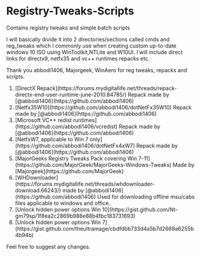 # Registry-Tweaks-Scripts
Contains registry tweaks and simple batch scripts

I will basically divide it into 2 directories/sections called cmds and reg_tweaks which I commonly use when creating custom up-to-date windows 10 ISO using WinToolkit,NTLite and W10UI. I will include direct links for directx9, netfx35 and vc++ runtimes repacks etc.

Thank you abbodi1406, Majorgeek, WinAero for reg tweaks, repacks and scripts.

<ol>
<li>
[DirectX Repack](https://forums.mydigitallife.net/threads/repack-directx-end-user-runtime-june-2010.84785/) Repack made by [@abbodi1406](https://github.com/abbodi1406)
</li>
<li>
[Netfx35W10](https://github.com/abbodi1406/dotNetFx35W10) Repack made by [@abbodi1406](https://github.com/abbodi1406)
</li>
<li>
[Microsoft VC++ redist runtimes](https://github.com/abbodi1406/vcredist) Repack made by [@abbodi1406](https://github.com/abbodi1406)
</li>
<li>
[NetfxW7, applicable to Win 7 only](https://github.com/abbodi1406/dotNetFx4xW7) Repack made by [@abbodi1406](https://github.com/abbodi1406)
</li>
<li>
[MajorGeeks Registry Tweaks Pack covering Win 7-11](https://github.com/MajorGeek/MajorGeeks-Windows-Tweaks) Made by [Majorgeek](https://github.com/MajorGeek)
</li>
<li>
[WHDownloader](https://forums.mydigitallife.net/threads/whdownloader-download.66243/) made by [@abbodi1406](https://github.com/abbodi1406) Used for downloading offline msu/cabs files applicable to windows and office.
</li>
<li>
[Unlock hidden power options Win 10](https://gist.github.com/Nt-gm79sp/1f8ea2c2869b988e88b4fbc183731693)
</li>
<li>[Unlock hidden power options Win 7](https://gist.github.com/theultramage/cbdfdbb733d4a5b7d2669a6255b4b94b)</li>
</ol>

Feel free to suggest any changes.
